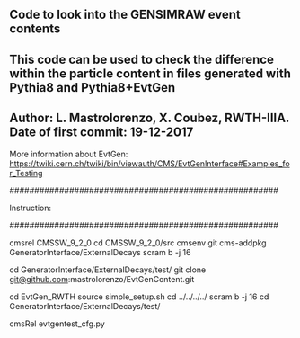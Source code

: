 ## Code to look into the GENSIMRAW event contents
## This code can be used to check the difference within the particle content in files generated with Pythia8 and Pythia8+EvtGen
## Author: L. Mastrolorenzo, X. Coubez, RWTH-IIIA. Date of first commit: 19-12-2017

More information about EvtGen: https://twiki.cern.ch/twiki/bin/viewauth/CMS/EvtGenInterface#Examples_for_Testing

######################################################

Instruction:

######################################################

cmsrel CMSSW_9_2_0
cd CMSSW_9_2_0/src
cmsenv
git cms-addpkg GeneratorInterface/ExternalDecays
scram b -j 16

cd GeneratorInterface/ExternalDecays/test/
git clone git@github.com:mastrolorenzo/EvtGenContent.git

cd EvtGen_RWTH
source simple_setup.sh
cd ../../../../
scram b -j 16
cd GeneratorInterface/ExternalDecays/test/

cmsRel evtgentest_cfg.py



